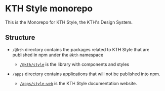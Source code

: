 # KTH Style monorepo

This is the Monorepo for KTH Style, the KTH's Design System.

## Structure

- `/@kth` directory contains the packages related to KTH Style that are published in npm under the `@kth` namespace

  - [`/@kth/style`](./@kth/style) is the library with components and styles

- `/apps` directory contains applications that will not be published into npm.

  - [`/apps/style-web`](./apps/style-web) is the KTH Style documentation website.

